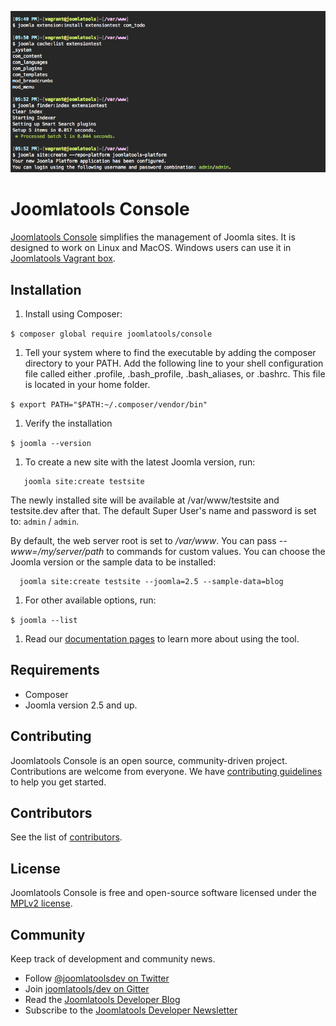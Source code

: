 ![Screenshot](/screenshot.png?raw=true)

Joomlatools Console
=====================

[Joomlatools Console](https://www.joomlatools.com/developer/tools/console/) simplifies the management of Joomla sites. It is designed to work on Linux and MacOS. Windows users can use it in [Joomlatools Vagrant box](https://www.joomlatools.com/developer/tools/vagrant/).

Installation
------------

1. Install using Composer:

 `$ composer global require joomlatools/console`

1. Tell your system where to find the executable by adding the composer directory to your PATH. Add the following line to your shell configuration file called either .profile, .bash_profile, .bash_aliases, or .bashrc. This file is located in your home folder.

 `$ export PATH="$PATH:~/.composer/vendor/bin"`

1. Verify the installation

 `$ joomla --version`

1. To create a new site with the latest Joomla version, run:

  ```shell
     joomla site:create testsite
  ```

   The newly installed site will be available at /var/www/testsite and testsite.dev after that. The default Super User's name and password is set to: `admin` / `admin`.

   By default, the web server root is set to _/var/www_. You can pass _--www=/my/server/path_ to commands for custom values. You can choose the Joomla version or the sample data to be installed:

   ```shell
     joomla site:create testsite --joomla=2.5 --sample-data=blog
   ```

1. For other available options, run:

  `$ joomla --list`

1. Read our [documentation pages](https://www.joomlatools.com/developer/tools/console/) to learn more about using the tool.

## Requirements

* Composer
* Joomla version 2.5 and up.

## Contributing

Joomlatools Console is an open source, community-driven project. Contributions are welcome from everyone.
We have [contributing guidelines](CONTRIBUTING.md) to help you get started.

## Contributors

See the list of [contributors](https://github.com/joomlatools/joomlatools-console/contributors).

## License

Joomlatools Console is free and open-source software licensed under the [MPLv2 license](LICENSE.txt).

## Community

Keep track of development and community news.

* Follow [@joomlatoolsdev on Twitter](https://twitter.com/joomlatoolsdev)
* Join [joomlatools/dev on Gitter](http://gitter.im/joomlatools/dev)
* Read the [Joomlatools Developer Blog](https://www.joomlatools.com/developer/blog/)
* Subscribe to the [Joomlatools Developer Newsletter](https://www.joomlatools.com/developer/newsletter/)

[Joomlatools Console]: https://www.joomlatools.com/developer/tools/console/
